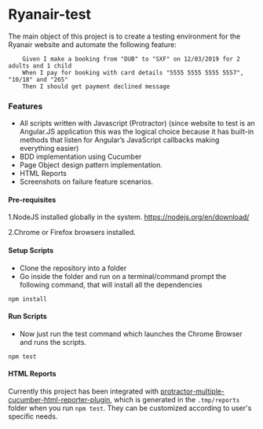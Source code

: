 # Ryanair-test

The main object of this project is to create a testing environment for the Ryanair website and automate the following feature:
```
    Given I make a booking from "DUB" to "SXF" on 12/03/2019 for 2 adults and 1 child
    When I pay for booking with card details "5555 5555 5555 5557", "10/18" and "265"
    Then I should get payment declined message
```
### Features
* All scripts written with Javascript (Protractor) (since website to test is an Angular.JS application this was the logical choice because it has built-in methods that listen for Angular’s JavaScript callbacks making everything easier)
* BDD implementation using Cucumber
* Page Object design pattern implementation.
* HTML Reports
* Screenshots on failure feature scenarios.

#### Pre-requisites
1.NodeJS installed globally in the system.
https://nodejs.org/en/download/

2.Chrome or Firefox browsers installed.


#### Setup Scripts
* Clone the repository into a folder
* Go inside the folder and run on a terminal/command prompt the following command, that will install all the dependencies
```
npm install
```


#### Run Scripts

* Now just run the test command which launches the Chrome Browser and runs the scripts.
```
npm test
```

#### HTML Reports
Currently this project has been integrated with [protractor-multiple-cucumber-html-reporter-plugin](https://github.com/wswebcreation/protractor-multiple-cucumber-html-reporter-plugin), which is generated in the `.tmp/reports` folder when you run `npm test`.
They can be customized according to user's specific needs.
